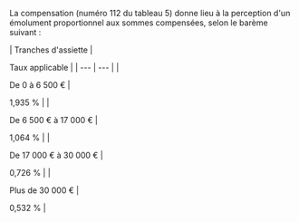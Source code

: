 La compensation (numéro 112 du tableau 5) donne lieu à la perception d'un émolument proportionnel aux sommes compensées, selon le barème suivant :


  

  



| 
Tranches d'assiette | 


Taux applicable |
| --- | --- |
| 

De 0 à 6 500 € | 

1,935 % |
| 

De 6 500 € à 17 000 € | 

1,064 % |
| 

De 17 000 € à 30 000 € | 

0,726 % |
| 

Plus de 30 000 € | 

0,532 % |

